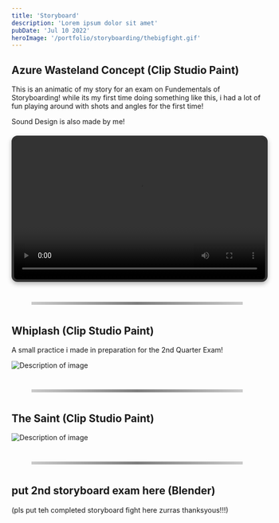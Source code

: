 ```yaml
---
title: 'Storyboard'
description: 'Lorem ipsum dolor sit amet'
pubDate: 'Jul 10 2022'
heroImage: '/portfolio/storyboarding/thebigfight.gif'
---
```


## Azure Wasteland Concept (Clip Studio Paint)

This is an animatic of my story for an exam on Fundementals of Storyboarding!
while its my first time doing something like this, i had a lot of fun playing around with
shots and angles for the first time!

Sound Design is also made by me!

<div class="video-container">
  <video controls>
    <source src="/portfolio/storyboarding/azurewasteland.mp4" type="video/mp4">
    Your browser does not support the video tag.
  </video>
</div>

<hr class="custom-line">

## Whiplash (Clip Studio Paint)

A small practice i made in preparation for the 2nd Quarter Exam!

<div class="image-container">
  <img src="/portfolio/storyboarding/thebigfight.gif" alt="Description of image" />
</div>

<hr class="custom-line">

## The Saint (Clip Studio Paint)
<div class="image-container">
  <img src="/portfolio/storyboarding/saint.png" alt="Description of image" />
</div>

<hr class="custom-line">

## put 2nd storyboard exam here (Blender)

(pls put teh completed storyboard fight here zurras thanksyous!!!)


<style>
.custom-line {
    border: 0;
    height: 6px;
    background: linear-gradient(to right, rgba(0, 0, 0, 0.2), rgba(0, 0, 0, 0.5), rgba(0, 0, 0, 0.2));
    margin: 40px ;
}

/* Slider container */
.slider-container {
  position: relative;
  width: 100%;
  overflow: hidden;
  margin: 20px auto;
  background-color: #f5f5f5;
}

/* Slider itself, setting up horizontal scrolling */
.slider {
  display: flex;
  transition: transform 0.5s ease;
  scroll-snap-type: x mandatory; /* Enable snapping */
  scroll-padding: 0 10px; /* Optional padding for snapping effect */
  width: max-content;
  overflow-x: scroll; /* Allow horizontal scrolling */
  scrollbar-width: none; /* Hide the scrollbar in Firefox */
}

.slider::-webkit-scrollbar {
  display: none; /* Hide the scrollbar in Chrome/Safari */
}

/* Individual images in the slider */
.slider img {
  width: 2%; /* Adjust this to control the image size */
  height: auto;
  flex-shrink: 0; /* Prevent images from shrinking */
  scroll-snap-align: center; /* Snapping at the center of the image */
  object-fit: cover; /* Maintain aspect ratio of images */
}

/* Video container styling */
.video-container {
  position: relative;
  width: 100%;
  max-width: 100%;
  height: 0;
  padding-bottom: 56.25%; /* 16:9 Aspect Ratio */
  background-color: #000; /* Optional: Adds background color */
  margin: 20px auto;
  border: 5px solid #333; /* Light border around the video */
  border-radius: 12px; /* Rounded corners */
  box-shadow: 0 4px 10px rgba(0, 0, 0, 0.3); /* Soft shadow for depth */
  overflow: hidden; /* Ensures rounded corners aren't cut off */
}

/* Video styling */
.video-container video {
  position: absolute;
  top: 0;
  left: 0;
  width: 100%;
  height: 100%;
  object-fit: cover; /* Ensures the video fills the container */
  pointer-events: auto; /* Allow interaction with the video */
}

/* Prevent downloading the video */
video::-webkit-media-controls-download-button {
  display: none; /* Hides the download button in Chrome */
}

video::-moz-media-controls-download-button {
  display: none; /* Hides the download button in Firefox */
}

/* Optional: Add play button overlay */
.video-container::before {
  content: '\f04b'; /* Unicode for play icon */
  font-family: 'FontAwesome'; /* Use FontAwesome for icon */
  font-size: 50px;
  color: white;
  position: absolute;
  top: 50%;
  left: 50%;
  transform: translate(-50%, -50%);
  pointer-events: none; /* Disable interaction with the overlay */
}

<style/>

<script>
  const slider = document.querySelector('.slider');
  const prevButton = document.getElementById('prev');
  const nextButton = document.getElementById('next');

  // Function to scroll to the next image
  nextButton.addEventListener('click', () => {
    slider.scrollBy({
      left: slider.offsetWidth, // Scroll by the width of the container
      behavior: 'smooth' // Smooth scroll
    });
  });

  // Function to scroll to the previous image
  prevButton.addEventListener('click', () => {
    slider.scrollBy({
      left: -slider.offsetWidth, // Scroll backward by the width of the container
      behavior: 'smooth' // Smooth scroll
    });
  });
</script>
